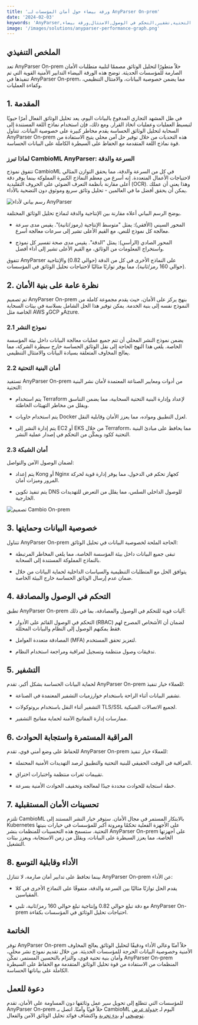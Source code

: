 ```yaml
---
title: 'ورقة بيضاء حول أمان المؤسسات لـ AnyParser On-prem'
date: '2024-02-03'
keywords: 'AnyParser,محلي,أمان المؤسسات,خصوصية البيانات,تحليل الوثائق,أمان البنية التحتية,تشفير,التحكم في الوصول,الامتثال,ورقة بيضاء'
image: '/images/solutions/anyparser-performance-graph.png'
---
```


## الملخص التنفيذي

تعد AnyParser On-prem حلاً متطورًا لتحليل الوثائق مصممًا لتلبية متطلبات الأمان الصارمة للمؤسسات الحديثة. توضح هذه الورقة البيضاء التدابير الأمنية القوية التي تم تنفيذها في AnyParser On-prem، مما يضمن خصوصية البيانات، والامتثال التنظيمي، وكفاءة العمليات.

## 1. المقدمة

في ظل المشهد التجاري المدفوع بالبيانات اليوم، يعد تحليل الوثائق الفعال أمرًا حيويًا لتبسيط العمليات وعمليات اتخاذ القرار. ومع ذلك، فإن استخدام نماذج اللغة المستندة إلى السحابة لتحليل الوثائق الحساسة يقدم مخاطر كبيرة على خصوصية البيانات. تتناول AnyParser On-prem هذه التحديات من خلال توفير حل آمن محلي يتيح الاستفادة من قوة نماذج اللغة المتقدمة مع الحفاظ على السيطرة الكاملة على البيانات الحساسة.

### لماذا تبرز CambioML AnyParser: السرعة والدقة

تتفوق نموذج CambioML في كل من السرعة والدقة، مما يحقق التوازن المثالي لاحتياجات الأعمال المتعددة. إنه أسرع من معظم النماذج الكبيرة المملوكة بينما يوفر دقة أعلى مقارنة بأنظمة التعرف الضوئي على الحروف التقليدية (OCR). وهذا يعني أن عملك يمكن أن يحقق أفضل ما في العالمين - تحليل وثائق سريع وموثوق دون التضحية بالأداء.

![رسم بياني لأداء AnyParser](/images/solutions/anyparser-performance-graph.png)

يوضح الرسم البياني أعلاه مقارنة بين الإنتاجية والدقة لنماذج تحليل الوثائق المختلفة.

- المحور السيني (الأفقي): يمثل "متوسط الإنتاجية (رموز/ثانية)". يقيس مدى سرعة معالجة كل نموذج للنص، مع القيم الأعلى تشير إلى سرعات معالجة أسرع.

- المحور الصادي (الرأسي): يمثل "الدقة". يقيس مدى صحة تفسير كل نموذج واستخراج المعلومات من الوثائق، مع القيم الأعلى تشير إلى أداء أفضل.

تتفوق AnyParser على النماذج الأخرى في كل من الدقة (حوالي 0.82) والإنتاجية (حوالي 160 رمز/ثانية)، مما يوفر توازنًا مثاليًا لاحتياجات تحليل الوثائق في المؤسسات.

## 2. نظرة عامة على بنية الأمان

تم تصميم AnyParser On-prem بنهج يركز على الأمان، حيث يقدم مجموعة كاملة من النموذج نفسه إلى بنية الخدمة. يمكن توفير هذا الحل الشامل بسلاسة في بيئات السحابة الخاصة مثل AWS وGCP وAzure.

### 2.1 نموذج النشر

يضمن نموذج النشر المحلي أن تتم جميع عمليات معالجة البيانات داخل بيئة المؤسسة الخاصة. يلغي هذا النهج الحاجة إلى نقل الوثائق الحساسة خارج سيطرة الشركة، مما يعالج المخاوف المتعلقة بسيادة البيانات والامتثال التنظيمي.

### 2.2 أمان البنية التحتية

تستفيد AnyParser On-prem من أدوات ومعايير الصناعة المعتمدة لأمان نشر البنية التحتية:

- يتم استخدام Terraform لإعداد وإدارة البنية التحتية السحابية، مما يضمن التناسق ويقلل من مخاطر التهيئات الخاطئة.

- يتم استخدام حاويات Docker لعزل التطبيق ومواده، مما يعزز الأمان وقابلية النقل.

- يتم إدارة النشر إلى EC2 أو EKS من خلال Terraform، مما يحافظ على مبادئ البنية التحتية ككود ويمكّن من التحكم في إصدار عملية النشر.

### 2.3 أمان الشبكة

لضمان الوصول الآمن والتواصل:

- يتم إعداد Kong أو Nginx كجهاز تحكم في الدخول، مما يوفر إدارة قوية لحركة المرور وميزات أمان.

- يتم تنفيذ تكوين DNS للوصول الداخلي السلس، مما يقلل من التعرض للتهديدات الخارجية.

![تصميم Cambio On-prem](/images/solutions/cambio-onprem-design.png)

## 3. خصوصية البيانات وحمايتها

تتناول AnyParser On-prem الحاجة الملحة لخصوصية البيانات في تحليل الوثائق:

- تبقى جميع البيانات داخل بيئة المؤسسة الخاصة، مما يلغي المخاطر المرتبطة بالنماذج المملوكة المستندة إلى السحابة.

- يتوافق الحل مع المتطلبات التنظيمية والسياسات الداخلية لحماية البيانات من خلال ضمان عدم إرسال الوثائق الحساسة خارج البيئة الخاصة.

## 4. التحكم في الوصول والمصادقة

تطبق AnyParser On-prem آليات قوية للتحكم في الوصول والمصادقة، بما في ذلك:

- التحكم في الوصول القائم على الأدوار (RBAC) لضمان أن الأشخاص المصرح لهم فقط يمكنهم الوصول إلى النظام والبيانات المحللة.

- المصادقة متعددة العوامل (MFA) لتعزيز تحقق المستخدم.

- تدقيقات وصول منتظمة وتسجيل لمراقبة ومراجعة استخدام النظام.

## 5. التشفير

لحماية البيانات الحساسة بشكل أكبر، تقدم AnyParser On-prem للعملاء خيار تنفيذ:

- تشفير البيانات أثناء الراحة باستخدام خوارزميات التشفير المعتمدة في الصناعة.

- التشفير أثناء النقل باستخدام بروتوكولات TLS/SSL لجميع الاتصالات الشبكية.

- ممارسات إدارة المفاتيح الآمنة لحماية مفاتيح التشفير.

## 6. المراقبة المستمرة واستجابة الحوادث

للحفاظ على وضع أمني قوي، تقدم AnyParser On-prem للعملاء خيار تنفيذ:

- المراقبة في الوقت الحقيقي للبنية التحتية والتطبيق لرصد التهديدات الأمنية المحتملة.

- تقييمات ثغرات منتظمة واختبارات اختراق.

- خطة استجابة للحوادث محددة جيدًا لمعالجة وتخفيف الحوادث الأمنية بسرعة.

## 7. تحسينات الأمان المستقبلية

تلتزم CambioML بالابتكار المستمر في مجال الأمان. ستوفر خيار النشر المستند إلى Kubernetes على الأجهزة الفعلية تحكمًا ومرونة أكبر للمؤسسات في خيارات بنيتها التحتية. ستسمح هذه التحسينات للمنظمات بنشر AnyParser On-prem على أجهزتها الخاصة، مما يعزز السيطرة على البيانات، ويقلل من زمن الاستجابة، ويعزز بيئات التشغيل.

## 8. الأداء وقابلية التوسع

بينما تحافظ على تدابير أمان صارمة، لا تتنازل AnyParser On-prem عن الأداء:

- يقدم الحل توازنًا مثاليًا بين السرعة والدقة، متفوقًا على النماذج الأخرى في كلا المقياسين.

- مع دقة تبلغ حوالي 0.82 وإنتاجية تبلغ حوالي 160 رمز/ثانية، تلبي AnyParser On-prem احتياجات تحليل الوثائق في المؤسسات بكفاءة.

## الخاتمة

توفر AnyParser On-prem حلاً آمنًا وعالي الأداء ودقيقًا لتحليل الوثائق يعالج المخاوف الأمنية وخصوصية البيانات الحرجة للمؤسسات الحديثة. من خلال تقديم نموذج نشر محلي، وأمان بنية تحتية قوي، والتزام بالتحسين المستمر، تمكّن AnyParser On-prem المنظمات من الاستفادة من قوة تحليل الوثائق المتقدمة مع الحفاظ على السيطرة الكاملة على بياناتها الحساسة.

## دعوة للعمل

للمؤسسات التي تتطلع إلى تحويل سير عمل وثائقها دون المساومة على الأمان، تقدم AnyParser On-prem حلاً قويًا وآمنًا. اتصل بـ CambioML اليوم لـ [جدولة عرض توضيحي](https://www.cambioml.com/book-demo) أو [بدء تجربة](https://www.cambioml.com/sandbox) واكتشاف فوائد تحليل الوثائق الآمن والفعال.
